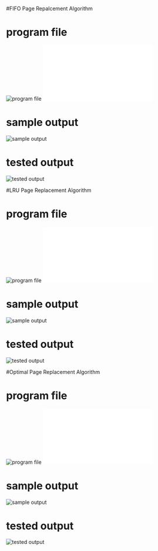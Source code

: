 #FIFO Page Repalcement Algorithm
# program file
![program file](FifoPage_code_5A5.jpeg)
![program file](FifoPageFile.c)

# sample output
![sample output](FifoPage_IO_5A5.jpeg)

# tested output
![tested output](FifoPage_EO_5A5.jpeg)

#LRU Page Replacement Algorithm
# program file
![program file](LruPage_code_5A5.jpeg)
![program file](LruPageFile.c)

# sample output
![sample output](LruPage_IO_5A5.jpeg)

# tested output
![tested output](LruPage_EO_5A5.jpeg)

#Optimal Page Replacement Algorithm
# program file
![program file](OptimalPage_code_5A5.jpeg)
![program file](OptimalPageFile.c)

# sample output
![sample output](OptimalPage_IO_5A5.jpeg)

# tested output
![tested output](OptimalPage_EO_5A5.jpeg)
